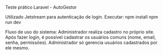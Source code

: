 Teste prático Laravel - AutoGestor

Utilizado Jetstream para autenticação de login.
Executar:
npm install
npm run dev

Fluxo de uso do sistema:
Administrador realiza cadastro no próprio site. Após fazer login, é possível cadastrar os usuários comuns (nome, email, senha, permissões).
Administrador só gerencia usuários cadastrados por ele mesmo.